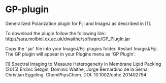 # GP-plugin
Generalized Polarization plugin for Fiji and ImageJ as described in [1]. 

To download the plugin follow the following link:
http://sara.molbiol.ox.ac.uk/dwaithe/software/GP_PlugIn.jar

Copy the '.jar' file into your ImageJ/Fiji plugins folder. Restart ImageJ/Fiji. The GP plugin will appear in your Plugins menu as 'GP PlugIn'.


[1] Spectral Imaging to Measure Heterogeneity in Membrane Lipid Packing (2015)
Erdinc Sezgin, Dominic Waithe, Jorge Bernardino de la Serna, Christian Eggeling. ChemPhysChem.
DOI: 10.1002/cphc.201402794



